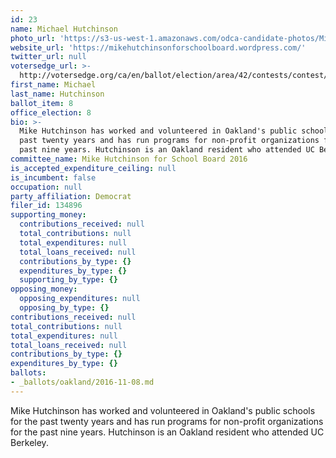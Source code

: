 ```yaml
---
id: 23
name: Michael Hutchinson
photo_url: 'https://s3-us-west-1.amazonaws.com/odca-candidate-photos/Mike-Hutchinson.png'
website_url: 'https://mikehutchinsonforschoolboard.wordpress.com/'
twitter_url: null
votersedge_url: >-
  http://votersedge.org/ca/en/ballot/election/area/42/contests/contest/13218/candidate/130700?&county=Alameda%20County&election_authority_id=1
first_name: Michael
last_name: Hutchinson
ballot_item: 8
office_election: 8
bio: >-
  Mike Hutchinson has worked and volunteered in Oakland's public schools for the
  past twenty years and has run programs for non-profit organizations for the
  past nine years. Hutchinson is an Oakland resident who attended UC Berkeley.
committee_name: Mike Hutchinson for School Board 2016
is_accepted_expenditure_ceiling: null
is_incumbent: false
occupation: null
party_affiliation: Democrat
filer_id: 134896
supporting_money:
  contributions_received: null
  total_contributions: null
  total_expenditures: null
  total_loans_received: null
  contributions_by_type: {}
  expenditures_by_type: {}
  supporting_by_type: {}
opposing_money:
  opposing_expenditures: null
  opposing_by_type: {}
contributions_received: null
total_contributions: null
total_expenditures: null
total_loans_received: null
contributions_by_type: {}
expenditures_by_type: {}
ballots:
- _ballots/oakland/2016-11-08.md
---
```

Mike Hutchinson has worked and volunteered in Oakland's public schools for the past twenty years and has run programs for non-profit organizations for the past nine years. Hutchinson is an Oakland resident who attended UC Berkeley.
